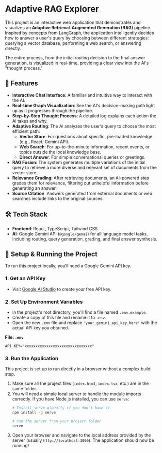 # Adaptive RAG Explorer

This project is an interactive web application that demonstrates and visualizes an **Adaptive Retrieval-Augmented Generation (RAG)** pipeline. Inspired by concepts from LangGraph, the application intelligently decides how to answer a user's query by choosing between different strategies: querying a vector database, performing a web search, or answering directly.

The entire process, from the initial routing decision to the final answer generation, is visualized in real-time, providing a clear view into the AI's "thought process."

## 🚀 Features

-   **Interactive Chat Interface**: A familiar and intuitive way to interact with the AI.
-   **Real-time Graph Visualization**: See the AI's decision-making path light up as it progresses through the pipeline.
-   **Step-by-Step Thought Process**: A detailed log explains each action the AI takes and why.
-   **Adaptive Routing**: The AI analyzes the user's query to choose the most efficient path:
    -   **Vector Store**: For questions about specific, pre-loaded knowledge (e.g., React, Gemini API).
    -   **Web Search**: For up-to-the-minute information, recent events, or topics outside the local knowledge base.
    -   **Direct Answer**: For simple conversational queries or greetings.
-   **RAG Fusion**: The system generates multiple variations of the initial query to retrieve a more diverse and relevant set of documents from the vector store.
-   **Relevance Grading**: After retrieving documents, an AI-powered step grades them for relevance, filtering out unhelpful information before generating an answer.
-   **Source Citation**: Answers generated from external documents or web searches include links to the original sources.

## 🛠️ Tech Stack

-   **Frontend**: React, TypeScript, Tailwind CSS
-   **AI**: Google Gemini API (`@google/genai`) for all language model tasks, including routing, query generation, grading, and final answer synthesis.

## 🔧 Setup & Running the Project

To run this project locally, you'll need a Google Gemini API key.

### 1. Get an API Key

-   Visit [Google AI Studio](https://aistudio.google.com/app/apikey) to create your free API key.

### 2. Set Up Environment Variables

-   In the project's root directory, you'll find a file named `.env.example`.
-   Create a copy of this file and rename it to `.env`.
-   Open the new `.env` file and replace `"your_gemini_api_key_here"` with the actual API key you obtained.

**File: `.env`**
```
API_KEY="xxxxxxxxxxxxxxxxxxxxxxxxxxxxxxx"
```

### 3. Run the Application

This project is set up to run directly in a browser without a complex build step.

1.  Make sure all the project files (`index.html`, `index.tsx`, etc.) are in the same folder.
2.  You will need a simple local server to handle the module imports correctly. If you have Node.js installed, you can use `serve`:
    ```bash
    # Install serve globally if you don't have it
    npm install -g serve

    # Run the server from your project folder
    serve
    ```
3.  Open your browser and navigate to the local address provided by the server (usually `http://localhost:3000`). The application should now be running!
